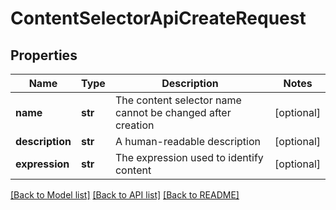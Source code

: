 # ContentSelectorApiCreateRequest

## Properties
Name | Type | Description | Notes
------------ | ------------- | ------------- | -------------
**name** | **str** | The content selector name cannot be changed after creation | [optional] 
**description** | **str** | A human-readable description | [optional] 
**expression** | **str** | The expression used to identify content | [optional] 

[[Back to Model list]](../README.md#documentation-for-models) [[Back to API list]](../README.md#documentation-for-api-endpoints) [[Back to README]](../README.md)

